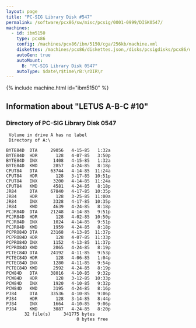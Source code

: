 ```yaml
---
layout: page
title: "PC-SIG Library Disk #547"
permalink: /software/pcx86/sw/misc/pcsig/0001-0999/DISK0547/
machines:
  - id: ibm5150
    type: pcx86
    config: /machines/pcx86/ibm/5150/cga/256kb/machine.xml
    diskettes: /machines/pcx86/diskettes.json,/disks/pcsigdisks/pcx86/diskettes.json
    autoGen: true
    autoMount:
      B: "PC-SIG Library Disk 0547"
    autoType: $date\r$time\rB:\rDIR\r
---
```


{% include machine.html id="ibm5150" %}

## Information about "LETUS A-B-C #10"


### Directory of PC-SIG Library Disk 0547

     Volume in drive A has no label
     Directory of A:\

    BYTE84D  DTA     29056   4-15-85   1:32a
    BYTE84D  HDR       128   4-07-85   3:50p
    BYTE84D  INX      1408   4-15-85   1:32a
    BYTE84D  KWD      2857   4-24-85   8:18p
    CPUT84   DTA     63744   4-14-85  11:24a
    CPUT84   HDR       128   3-17-85  10:51p
    CPUT84   INX      3200   4-14-85  11:24a
    CPUT84   KWD      4581   4-24-85   8:18p
    JR84     DTA     67840   4-17-85  10:35p
    JR84     HDR       128   3-25-85  11:00a
    JR84     INX      3328   4-17-85  10:35p
    JR84     KWD      4639   4-24-85   8:18p
    PCJR84D  DTA     21248   4-14-85   9:51p
    PCJR84D  HDR       128   4-02-85  10:50p
    PCJR84D  INX      1024   4-14-85   9:51p
    PCJR84D  KWD      1959   4-24-85   8:18p
    PCPRO84D DTA     23168   4-13-85  11:37p
    PCPRO84D HDR       128   4-07-85  11:33p
    PCPRO84D INX      1152   4-13-85  11:37p
    PCPRO84D KWD      2065   4-24-85   8:19p
    PCTEC84D DTA     24192   4-11-85   9:53p
    PCTEC84D HDR       128   4-06-85   1:04p
    PCTEC84D INX      1280   4-11-85   9:54p
    PCTEC84D KWD      2592   4-24-85   8:19p
    PCW84D   DTA     38016   4-10-85   9:32p
    PCW84D   HDR       128   3-12-85  10:33p
    PCW84D   INX      1920   4-10-85   9:32p
    PCW84D   KWD      3195   4-24-85   8:16p
    PJ84     DTA     33536   4-10-85   9:06p
    PJ84     HDR       128   3-14-85   8:44p
    PJ84     INX      1664   4-10-85   9:06p
    PJ84     KWD      3087   4-24-85   8:20p
           32 file(s)     341775 bytes
                               0 bytes free
